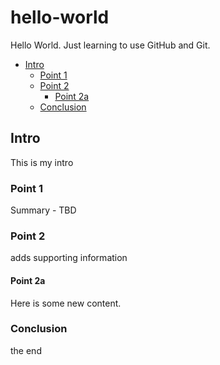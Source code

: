 # hello-world

Hello World.  Just learning to use GitHub and Git.

- [Intro](#intro)
  - [Point 1](#point-1)
  - [Point 2](#point-2)
    - [Point 2a](#point-2a)
  - [Conclusion](#conclusion)

## Intro

This is my intro

### Point 1

Summary - TBD

### Point 2

adds supporting information

#### Point 2a

Here is some new content.

### Conclusion

the end
